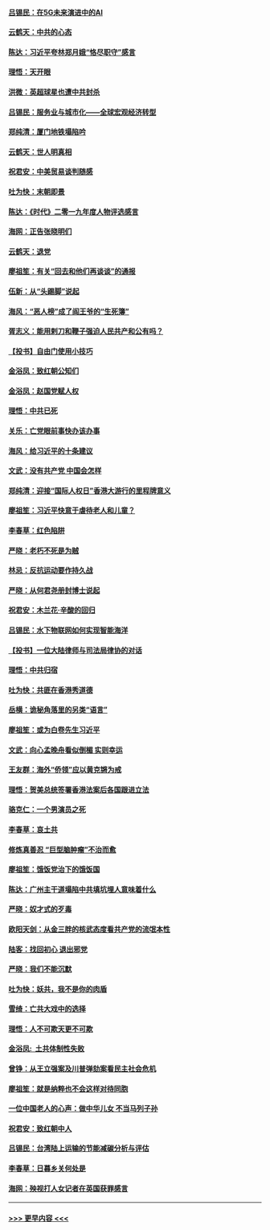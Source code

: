 #### [吕锡民：在5G未来演进中的AI](../pages/nsc993/n11730010.md?t=12190455) 
#### [云鹤天：中共的心态](../pages/nsc993/n11729906.md?t=12190455) 
#### [陈达：习近平夸林郑月娥“恪尽职守”感言](../pages/nsc993/n11729881.md?t=12190455) 
#### [理悟：天开眼](../pages/nsc993/n11729699.md?t=12190455) 
#### [洪微：英超球星也遭中共封杀](../pages/nsc993/n11727243.md?t=12190455) 
#### [吕锡民：服务业与城市化——全球宏观经济转型](../pages/nsc993/n11725845.md?t=12190455) 
#### [郑纯清：厦门地铁塌陷吟](../pages/nsc993/n11725813.md?t=12190455) 
#### [云鹤天：世人明真相](../pages/nsc993/n11725621.md?t=12190455) 
#### [祝君安：中美贸易谈判随感](../pages/nsc993/n11725609.md?t=12190455) 
#### [吐为快：末朝即景](../pages/nsc993/n11723365.md?t=12190455) 
#### [陈达：《时代》二零一九年度人物评选感言](../pages/nsc993/n11723337.md?t=12190455) 
#### [海网：正告张晓明们](../pages/nsc993/n11723228.md?t=12190455) 
#### [云鹤天：退党](../pages/nsc993/n11723056.md?t=12190455) 
#### [廖祖笙：有关“回去和他们再谈谈”的通报](../pages/nsc993/n11722442.md?t=12190455) 
#### [伍新：从“头踢脚”说起](../pages/nsc993/n11722429.md?t=12190455) 
#### [海风：“恶人榜”成了阎王爷的“生死簿”](../pages/nsc993/n11722272.md?t=12190455) 
#### [胥志义：能用剌刀和鞭子强迫人民共产和公有吗？](../pages/nsc993/n11720569.md?t=12190455) 
#### [【投书】自由门使用小技巧](../pages/nsc993/n11720180.md?t=12190455) 
#### [金浴凤：致红朝公知们](../pages/nsc993/n11720563.md?t=12190455) 
#### [金浴凤：赵国党赋人权](../pages/nsc993/n11720533.md?t=12190455) 
#### [理悟：中共已死](../pages/nsc993/n11720233.md?t=12190455) 
#### [关乐：亡党眼前事快办该办事](../pages/nsc993/n11719160.md?t=12190455) 
#### [海风：给习近平的十条建议](../pages/nsc993/n11717616.md?t=12190455) 
#### [文武：没有共产党 中国会怎样](../pages/nsc993/n11717584.md?t=12190455) 
#### [郑纯清：迎接“国际人权日”香港大游行的里程牌意义](../pages/nsc993/n11717417.md?t=12190455) 
#### [廖祖笙：习近平快意于虐待老人和儿童？](../pages/nsc993/n11715313.md?t=12190455) 
#### [李春草：红色陷阱](../pages/nsc993/n11715029.md?t=12190455) 
#### [严晓：老朽不死是为贼](../pages/nsc993/n11712910.md?t=12190455) 
#### [林忌：反抗运动要作持久战](../pages/nsc993/n11712623.md?t=12190455) 
#### [严晓：从何君尧册封博士说起](../pages/nsc993/n11712465.md?t=12190455) 
#### [祝君安：木兰花·辛酸的回归](../pages/nsc993/n11712381.md?t=12190455) 
#### [吕锡民：水下物联网如何实现智能海洋](../pages/nsc993/n11711158.md?t=12190455) 
#### [【投书】一位大陆律师与司法局律协的对话](../pages/nsc993/n11709675.md?t=12190455) 
#### [理悟：中共归宿](../pages/nsc993/n11710059.md?t=12190455) 
#### [吐为快：共匪在香港秀道德](../pages/nsc993/n11709979.md?t=12190455) 
#### [岳横：诡秘角落里的另类“语言”](../pages/nsc993/n11709792.md?t=12190455) 
#### [廖祖笙：或为白卷先生习近平](../pages/nsc993/n11708330.md?t=12190455) 
#### [文武：向心孟晚舟看似倒楣 实则幸运](../pages/nsc993/n11708236.md?t=12190455) 
#### [王友群：海外“侨领”应以黄克锵为戒](../pages/nsc993/n11706176.md?t=12190455) 
#### [理悟：贺美总统签署香港法案后各国跟进立法](../pages/nsc993/n11706853.md?t=12190455) 
#### [骆克仁：一个男演员之死](../pages/nsc993/n11706677.md?t=12190455) 
#### [李春草：哀土共](../pages/nsc993/n11706255.md?t=12190455) 
#### [修炼真善忍 “巨型脑肿瘤”不治而愈](../pages/nsc993/n11705340.md?t=12190455) 
#### [廖祖笙：饿饭党治下的饿饭国](../pages/nsc993/n11705085.md?t=12190455) 
#### [陈达：广州主干道塌陷中共填坑埋人意味着什么](../pages/nsc993/n11705046.md?t=12190455) 
#### [严晓：奴才式的歹毒](../pages/nsc993/n11704826.md?t=12190455) 
#### [欧阳天剑：从金三胖的核武态度看共产党的流氓本性](../pages/nsc993/n11702238.md?t=12190455) 
#### [陆客：找回初心 退出邪党](../pages/nsc993/n11702213.md?t=12190455) 
#### [严晓：我们不能沉默](../pages/nsc993/n11702110.md?t=12190455) 
#### [吐为快：妖共，我不是你的肉盾](../pages/nsc993/n11701366.md?t=12190455) 
#### [雪绮：亡共大戏中的选择](../pages/nsc993/n11699922.md?t=12190455) 
#### [理悟：人不可欺天更不可欺](../pages/nsc993/n11699657.md?t=12190455) 
#### [金浴凤:  土共体制性失败](../pages/nsc993/n11699361.md?t=12190455) 
#### [曾铮：从王立强案及川普弹劾案看民主社会危机](../pages/nsc993/n11699318.md?t=12190455) 
#### [廖祖笙：就是纳粹也不会这样对待同胞](../pages/nsc993/n11697658.md?t=12190455) 
#### [一位中国老人的心声：做中华儿女 不当马列子孙](../pages/nsc993/n11697525.md?t=12190455) 
#### [祝君安：致红朝中人](../pages/nsc993/n11697518.md?t=12190455) 
#### [吕锡民：台湾陆上运输的节能减碳分析与评估](../pages/nsc993/n11694983.md?t=12190455) 
#### [李春草：日暮乡关何处是](../pages/nsc993/n11694805.md?t=12190455) 
#### [海网：殃视打人女记者在英国获罪感言](../pages/nsc993/n11693832.md?t=12190455) 

----
#### [ >>> 更早内容 <<< ](../indexes/nsc993-earlier.md)
